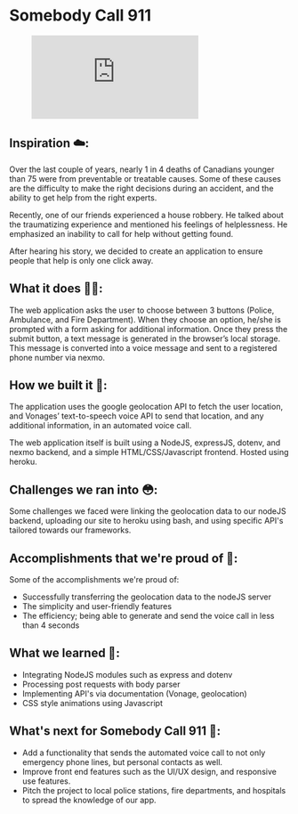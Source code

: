 # Somebody Call 911

<figure class="video_container">
  <iframe src="https://youtu.be/hl83m2NyuI4" frameborder="0" allowfullscreen="true"> </iframe>
</figure>
 
## Inspiration ☁️: 
Over the last couple of years, nearly 1 in 4 deaths of Canadians younger than 75 were from preventable or treatable causes. Some of these causes are the difficulty to make the right decisions during an accident, and the ability to get help from the right experts. 

Recently, one of our friends experienced a house robbery. He talked about the traumatizing experience and  mentioned his feelings of helplessness. He emphasized an inability to call for help without getting found. 

After hearing his story, we decided to create an application to ensure people that help is only one click away. 


## What it does 💁‍♂️:
The web application asks the user to choose between 3 buttons (Police, Ambulance, and Fire Department). When they choose an option, he/she is prompted with a form asking for additional information. Once they press the submit button, a text message is generated in the browser’s local storage. This message is converted into a voice message and sent to a registered phone number via nexmo. 

## How we built it 👷: 
The application uses the google geolocation API to fetch the user location, and Vonages’ text-to-speech voice API to send that location, and any additional information, in an automated voice call.  

The web application itself is built using a NodeJS, expressJS, dotenv, and nexmo backend, and a simple HTML/CSS/Javascript frontend. Hosted using heroku. 

## Challenges we ran into 😳:
Some challenges we faced were linking the geolocation data to our nodeJS backend, uploading our site to heroku using bash, and using specific API's tailored towards our frameworks.  

## Accomplishments that we're proud of 💪:
Some of the accomplishments we're proud of:
- Successfully transferring the geolocation data to the nodeJS server
- The simplicity and user-friendly features
- The efficiency; being able to generate and send the voice call in less than 4 seconds

## What we learned 🧠:
- Integrating NodeJS modules such as express and dotenv  
- Processing post requests with body parser
- Implementing API's via documentation (Vonage, geolocation)
- CSS style animations using Javascript

## What's next for Somebody Call 911 💼: 
- Add a functionality that sends the automated voice call to not only emergency phone lines, but personal contacts as well.
- Improve front end features such as the UI/UX design, and responsive use features. 
- Pitch the project to local police stations, fire departments, and hospitals to spread the knowledge of our app.
